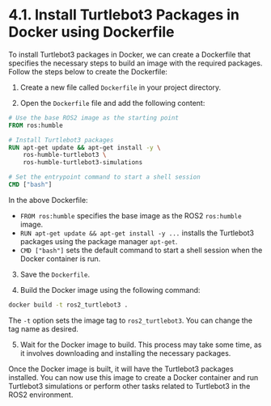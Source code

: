# 4.1. Install Turtlebot3 Packages in Docker using Dockerfile

To install Turtlebot3 packages in Docker, we can create a Dockerfile that specifies the necessary steps to build an image with the required packages. Follow the steps below to create the Dockerfile:

1. Create a new file called `Dockerfile` in your project directory.

2. Open the `Dockerfile` file and add the following content:

```Dockerfile
# Use the base ROS2 image as the starting point
FROM ros:humble

# Install Turtlebot3 packages
RUN apt-get update && apt-get install -y \
    ros-humble-turtlebot3 \
    ros-humble-turtlebot3-simulations

# Set the entrypoint command to start a shell session
CMD ["bash"]
```

In the above Dockerfile:
- `FROM ros:humble` specifies the base image as the ROS2 `ros:humble` image.
- `RUN apt-get update && apt-get install -y ...` installs the Turtlebot3 packages using the package manager `apt-get`.
- `CMD ["bash"]` sets the default command to start a shell session when the Docker container is run.

3. Save the `Dockerfile`.

4. Build the Docker image using the following command:

```bash
docker build -t ros2_turtlebot3 .
```

The `-t` option sets the image tag to `ros2_turtlebot3`. You can change the tag name as desired.

5. Wait for the Docker image to build. This process may take some time, as it involves downloading and installing the necessary packages.

Once the Docker image is built, it will have the Turtlebot3 packages installed. You can now use this image to create a Docker container and run Turtlebot3 simulations or perform other tasks related to Turtlebot3 in the ROS2 environment.